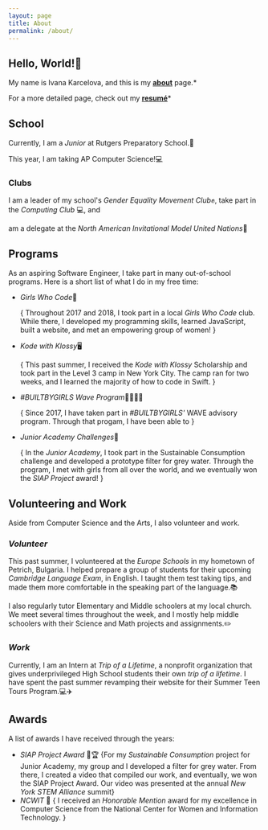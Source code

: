 ```yaml
---
layout: page
title: About
permalink: /about/
---
```

## Hello, World!👋

My name is Ivana Karcelova, and this is my **[about](../about)** page.*

For a more detailed page, check out my **[resumé](../resume)***

## School
Currently, I am a _Junior_ at Rutgers Preparatory School.🏫

This year, I am taking AP Computer Science!💻

### Clubs
I am a leader of my school's *Gender Equality Movement Club*✊, take part in the *Computing Club* 💻, and

am a delegate at the *North American Invitational Model United Nations*💼

## Programs
As an aspiring Software Engineer, I take part in many out-of-school programs. Here is a short list of what I do in my free time:
- _Girls Who Code_👯

  { Throughout 2017 and 2018, I took part in a local _Girls Who Code_ club. While there, I developed my programming skills, learned JavaScript,
    built a website, and met an empowering group of women! }
- _Kode with Klossy_🖥

  { This past summer, I received the _Kode with Klossy_ Scholarship and took part in the Level 3 camp in New York City. The camp ran for
    two weeks, and I learned the majority of how to code in Swift. }
- _#BUILTBYGIRLS Wave Program_👩‍💻👨‍💻

  { Since 2017, I have taken part in _#BUILTBYGIRLS'_ WAVE advisory program. Through that progam, I have been able to }
- _Junior Academy Challenges_🔬

  { In the _Junior Academy_, I took part in the Sustainable Consumption challenge and developed a prototype filter for grey water.
    Through the program, I met with girls from all over the world, and we eventually won the *SIAP Project* award! }

## Volunteering and Work
Aside from Computer Science and the Arts, I also volunteer and work.

### _Volunteer_
This past summer, I volunteered at the *Europe Schools* in my hometown of Petrich, Bulgaria. I helped prepare a group of students for their
upcoming _Cambridge Language Exam_, in English. I taught them test taking tips, and made them more comfortable in the speaking part of the language.📚

I also regularly tutor Elementary and Middle schoolers at my local church. We meet several times throughout the week, and  I mostly help middle schoolers with their Science and Math projects and assignments.✏️

### _Work_
Currently, I am an Intern at *Trip of a Lifetime*, a nonprofit organization that gives underprivileged High School students their own _trip of a lifetime_. I have spent the past summer revamping their website for their Summer Teen Tours Program.💻✈️

## Awards
A list of awards I have received through the years:
- _SIAP Project Award_ 🎥🏆
{For my _Sustainable Consumption_ project for Junior Academy, my group and I developed a filter for grey water. From there, I created a video
  that compiled our work, and eventually, we won the SIAP Project Award. Our video was presented at the annual _*New York STEM Alliance*_ summit}
- _NCWIT_ 🏅
{ I received an _*Honorable Mention*_ award for my excellence in Computer Science from the National Center for Women and Information Technology.
}
